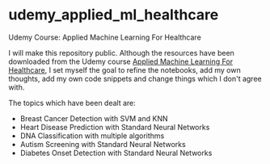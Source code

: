 # udemy_applied_ml_healthcare
Udemy Course: Applied Machine Learning For Healthcare

I will make this repository public. Although the resources have been downloaded from the Udemy course [Applied Machine Learning For Healthcare](https://www.udemy.com/course/applied-machine-learning-for-healthcare/), I set myself the goal to refine the notebooks, add my own thoughts, add my own code snippets and change things which I don't agree with.

The topics which have been dealt are:
- Breast Cancer Detection with SVM and KNN
- Heart Disease Prediction with Standard Neural Networks
- DNA Classification with multiple algorithms
- Autism Screening with Standard Neural Networks
- Diabetes Onset Detection with Standard Neural Networks

